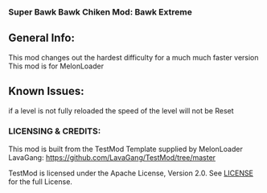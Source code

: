 ### Super Bawk Bawk Chiken Mod: Bawk Extreme
## General Info:
This mod changes out the hardest difficulty for a much much faster version
This mod is for MelonLoader

## Known Issues:
if a level is not fully reloaded the speed of the level will not be Reset

### LICENSING & CREDITS:
This mod is built from the TestMod Template supplied by MelonLoader LavaGang: https://github.com/LavaGang/TestMod/tree/master

TestMod is licensed under the Apache License, Version 2.0. See [LICENSE](https://github.com/LavaGang/TestMod/blob/master/LICENSE.md) for the full License.
